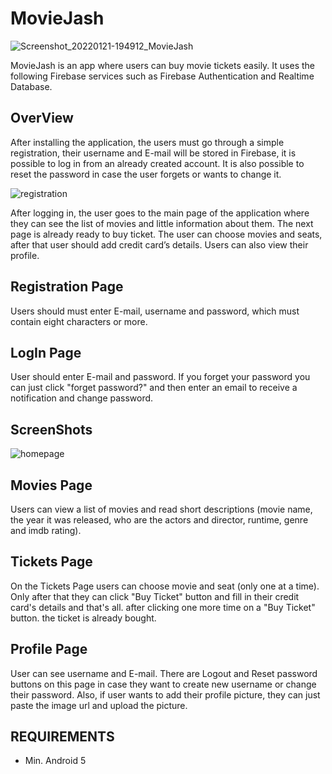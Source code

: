 
# MovieJash
![Screenshot_20220121-194912_MovieJash](https://user-images.githubusercontent.com/91785804/150561802-e1ec8b46-aa9e-4fde-bed0-0c638b1b200d.jpg)

MovieJash is an app where users can buy movie tickets easily. It uses the following Firebase services such as Firebase Authentication and Realtime Database.


## OverView
After installing the application, the users must go through a simple 
registration, their username and E-mail will be stored in Firebase, 
it is possible to log in from an already created account. It is also possible 
to reset the password in case the user forgets or wants to change it.

![registration](https://user-images.githubusercontent.com/91785804/150595206-4d89ac52-83dc-4a65-a23d-a775b4e92d11.jpg)

After logging in, the user goes to the main page of the application where they 
can see the list of movies and little information about them. The next page is 
already ready to buy ticket. The user can choose movies and seats, after 
that user should add credit card’s details. Users can also view their profile.


## Registration Page
Users should must enter E-mail, username and password, which must contain eight characters or more.

## LogIn Page
User should enter E-mail and password. If you forget your password you can just click "forget password?" and then enter an email to receive a notification and change password.


## ScreenShots
![homepage](https://user-images.githubusercontent.com/91785804/150595289-979a8444-0b90-4b08-8dcf-270abee795a5.jpg)

## Movies Page 
Users can view a list of movies and read short descriptions (movie name, the year it was released, who are the actors and director, runtime, genre and imdb rating).

## Tickets Page
On the Tickets Page users can choose movie and seat (only one at a time). Only after that they can click "Buy Ticket" button and fill in their credit card's details and that's all. after clicking one more time on a  "Buy Ticket" button. the ticket is already bought.

## Profile Page
User can see username and E-mail. There are Logout and Reset password buttons on this page in case they want to create new username or change their password. Also, if user wants to add their profile picture, they can just paste the image url and upload the picture.

## REQUIREMENTS
- Min. Android 5
